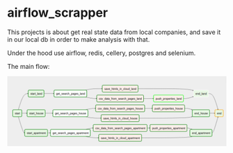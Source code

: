 # airflow_scrapper

This projects is about get real state data from local companies, and save it in our local db in order to make analysis with that.

Under the hood use airflow, redis, cellery, postgres and selenium.



The main flow:

![Flow](flow.png)
